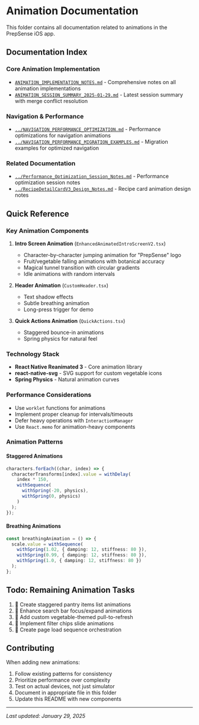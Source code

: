 # Animation Documentation

This folder contains all documentation related to animations in the PrepSense iOS app.

## Documentation Index

### Core Animation Implementation
- [`ANIMATION_IMPLEMENTATION_NOTES.md`](./ANIMATION_IMPLEMENTATION_NOTES.md) - Comprehensive notes on all animation implementations
- [`ANIMATION_SESSION_SUMMARY_2025-01-29.md`](./ANIMATION_SESSION_SUMMARY_2025-01-29.md) - Latest session summary with merge conflict resolution

### Navigation & Performance
- [`../NAVIGATION_PERFORMANCE_OPTIMIZATION.md`](../NAVIGATION_PERFORMANCE_OPTIMIZATION.md) - Performance optimizations for navigation animations
- [`../NAVIGATION_PERFORMANCE_MIGRATION_EXAMPLES.md`](../NAVIGATION_PERFORMANCE_MIGRATION_EXAMPLES.md) - Migration examples for optimized navigation

### Related Documentation
- [`../Performance_Optimization_Session_Notes.md`](../Performance_Optimization_Session_Notes.md) - Performance optimization session notes
- [`../RecipeDetailCardV3_Design_Notes.md`](../RecipeDetailCardV3_Design_Notes.md) - Recipe card animation design notes

## Quick Reference

### Key Animation Components

1. **Intro Screen Animation** (`EnhancedAnimatedIntroScreenV2.tsx`)
   - Character-by-character jumping animation for "PrepSense" logo
   - Fruit/vegetable falling animations with botanical accuracy
   - Magical tunnel transition with circular gradients
   - Idle animations with random intervals

2. **Header Animation** (`CustomHeader.tsx`)
   - Text shadow effects
   - Subtle breathing animation
   - Long-press trigger for demo

3. **Quick Actions Animation** (`QuickActions.tsx`)
   - Staggered bounce-in animations
   - Spring physics for natural feel

### Technology Stack
- **React Native Reanimated 3** - Core animation library
- **react-native-svg** - SVG support for custom vegetable icons
- **Spring Physics** - Natural animation curves

### Performance Considerations
- Use `worklet` functions for animations
- Implement proper cleanup for intervals/timeouts
- Defer heavy operations with `InteractionManager`
- Use `React.memo` for animation-heavy components

### Animation Patterns

#### Staggered Animations
```typescript
characters.forEach((char, index) => {
  characterTransforms[index].value = withDelay(
    index * 150,
    withSequence(
      withSpring(-20, physics),
      withSpring(0, physics)
    )
  );
});
```

#### Breathing Animations
```typescript
const breathingAnimation = () => {
  scale.value = withSequence(
    withSpring(1.02, { damping: 12, stiffness: 80 }),
    withSpring(0.99, { damping: 12, stiffness: 80 }),
    withSpring(1.0, { damping: 12, stiffness: 80 })
  );
};
```

## Todo: Remaining Animation Tasks

1. 🔄 Create staggered pantry items list animations
2. 🔄 Enhance search bar focus/expand animations
3. 🔄 Add custom vegetable-themed pull-to-refresh
4. 🔄 Implement filter chips slide animations
5. 🔄 Create page load sequence orchestration

## Contributing

When adding new animations:
1. Follow existing patterns for consistency
2. Prioritize performance over complexity
3. Test on actual devices, not just simulator
4. Document in appropriate file in this folder
5. Update this README with new components

---
*Last updated: January 29, 2025*